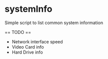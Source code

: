 systemInfo
==========

Simple script to list common system information

== TODO ==
* Network interface speed
* Video Card info
* Hard Drive info
